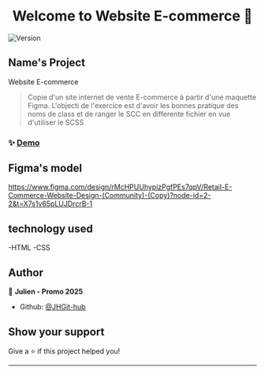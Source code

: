 <h1 align="center">Welcome to Website E-commerce 👋</h1>
<p>
  <img alt="Version" src="https://img.shields.io/badge/version-1.0-blue.svg?cacheSeconds=2592000" />
</p>

## Name's Project
Website E-commerce 
> Copie d'un site internet de vente E-commerce à partir d'une maquette Figma. L'objecti de l'exercice est d'avoir les bonnes pratique des noms de class et de ranger le SCC en differente fichier en vue d'utiliser le SCSS

### ✨ [Demo](https://github.com/JHGit-hub/Website-E-commerce/actions/runs/14174671137/job/39706576200)

## Figma's model
https://www.figma.com/design/rMcHPUUhypizPgfPEs7qpV/Retail-E-Commerce-Website-Design-(Community)-(Copy)?node-id=2-2&t=X7s1v65pLUJDrcrB-1

## technology used
-HTML
-CSS
 

## Author

👤 **Julien - Promo 2025**

* Github: [@JHGit-hub](https://github.com/JHGit-hub)

## Show your support

Give a ⭐️ if this project helped you!

***